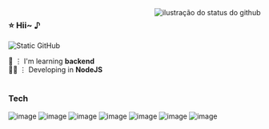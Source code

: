 <img align='right' src="https://github-readme-stats.vercel.app/api?username=akaaarin&show_icons=true&title_color=74668A&text_color=74668A&icon_color=74668A&bg_color=FFF3EB&cache_seconds=2300" alt="ilustração do status do github">

### ⭐ Hii~  ♪

<img src="https://img.shields.io/static/v1?label=Overview&message=Akemi&color=74668A&style=for-the-badge&logo=GitHub" alt="Static GitHub">

🌱 ⋮ I'm learning **backend** <br/> 👩‍💻 ⋮ Developing in **NodeJS** 

#
### Tech
![image](https://img.shields.io/badge/Node.js-43853D?style=for-the-badge&logo=node.js&logoColor=white)
![image](https://img.shields.io/badge/TypeScript-007ACC?style=for-the-badge&logo=typescript&logoColor=white)
![image](https://img.shields.io/badge/JavaScript-323330?style=for-the-badge&logo=javascript&logoColor=F7DF1E)
![image](https://img.shields.io/badge/Express.js-404D59?style=for-the-badge)
![image](https://img.shields.io/badge/PostgreSQL-316192?style=for-the-badge&logo=postgresql&logoColor=white)
![image](https://img.shields.io/badge/Git-E34F26?style=for-the-badge&logo=git&logoColor=white)
![image](https://img.shields.io/badge/React-20232A?style=for-the-badge&logo=react&logoColor=61DAFB)
